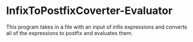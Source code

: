# InfixToPostfixCoverter-Evaluator
This program takes in a file with an input of infix expressions and converts all of the expressions to postfix and evaluates them. 
